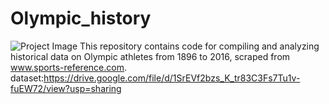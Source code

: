 # Olympic_history
![Project Image](https://example.com/path/to/your/image.jpg)
This repository contains code for compiling and analyzing historical data on Olympic athletes from 1896 to 2016, scraped from www.sports-reference.com.
dataset:https://drive.google.com/file/d/1SrEVf2bzs_K_tr83C3Fs7Tu1v-fuEW72/view?usp=sharing
